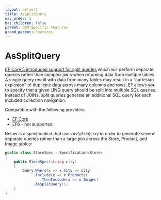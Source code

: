 ```yaml
---
layout: default
title: AsSplitQuery
nav_order: 3
has_children: false
parent: ORM-Specific Features
grand_parent: Features
---
```


# AsSplitQuery

[EF Core 5 introduced support for split queries](https://docs.microsoft.com/ef/core/querying/single-split-queries#split-queries-1) which will perform separate queries rather than complex joins when returning data from multiple tables. A single query result with data from many tables may result in a "cartesian explosion" of duplicate data across many columns and rows. EF allows you to specify that a given LINQ query should be split into multiple SQL queries. Instead of JOINs, split queries generate an additional SQL query for each included collection navigation.

Compatible with the following providers:
- [EF Core](https://docs.microsoft.com/ef/core/querying/single-split-queries#split-queries-1)
- EF6 - not supported

Below is a specification that uses `AsSplitQuery` in order to generate several separate queries rather than a large join across the Store, Product, and Image tables:

```csharp
public class StoreSpec : Specification<Store>
{
    public StoreSpec(string city)
    {
        Query.Where(x => x.City == city)
             .Include(x => x.Products)
                .ThenInclude(x => x.Images)
             .AsSplitQuery();
    }
}
```

